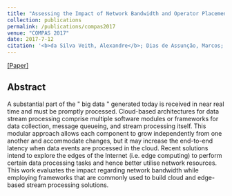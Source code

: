 ```yaml
---
title: "Assessing the Impact of Network Bandwidth and Operator Placement on Data Stream Processing for Edge Computing Environments"
collection: publications
permalink: /publications/compas2017
venue: "COMPAS 2017"
date: 2017-7-12
citation: '<b>da Silva Veith, Alexandre</b>; Dias de Assunção, Marcos; Lefèvre, Laurent'
---
```

[[Paper]](http://perso.ens-lyon.fr/alexandre.veith/files/compas2017.pdf)



## Abstract
A substantial part of the " big data " generated today is received in near real time and must be promptly processed. Cloud-based architectures for data stream processing comprise multiple software modules or frameworks for data collection, message queueing, and stream processing itself. This modular approach allows each component to grow independently from one another and accommodate changes, but it may increase the end-to-end latency when data events are processed in the cloud. Recent solutions intend to explore the edges of the Internet (i.e. edge computing) to perform certain data processing tasks and hence better utilise network resources. This work evaluates the impact regarding network bandwidth while employing frameworks that are commonly used to build cloud and edge-based stream processing solutions.



